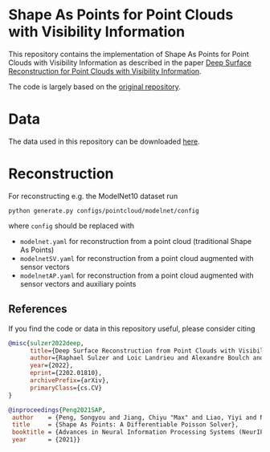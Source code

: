 # Shape As Points for Point Clouds with Visibility Information

This repository contains the implementation of 
Shape As Points for Point Clouds with Visibility Information as
described in the paper 
[Deep Surface Reconstruction for Point Clouds with Visibility Information](https://arxiv.org/abs/2202.01810).

The code is largely based on the [original repository](https://github.com/autonomousvision/shape_as_points).

# Data

The data used in this repository can be downloaded [here](https://github.com/raphaelsulzer/dsrv-data).


# Reconstruction

For reconstructing e.g. the ModelNet10 dataset run

`python generate.py configs/pointcloud/modelnet/config`

where `config` should be replaced with
- `modelnet.yaml` for reconstruction from a point cloud (traditional Shape As Points)
- `modelnetSV.yaml` for reconstruction from a point cloud augmented with sensor vectors
- `modelnetAP.yaml` for reconstruction from a point cloud augmented with sensor vectors and auxiliary points





## References

If you find the code or data in this repository useful, 
please consider citing

```bibtex
@misc{sulzer2022deep,
      title={Deep Surface Reconstruction from Point Clouds with Visibility Information}, 
      author={Raphael Sulzer and Loic Landrieu and Alexandre Boulch and Renaud Marlet and Bruno Vallet},
      year={2022},
      eprint={2202.01810},
      archivePrefix={arXiv},
      primaryClass={cs.CV}
}
```
```bibtex
@inproceedings{Peng2021SAP,
 author    = {Peng, Songyou and Jiang, Chiyu "Max" and Liao, Yiyi and Niemeyer, Michael and Pollefeys, Marc and Geiger, Andreas},
 title     = {Shape As Points: A Differentiable Poisson Solver},
 booktitle = {Advances in Neural Information Processing Systems (NeurIPS)},
 year      = {2021}}
```